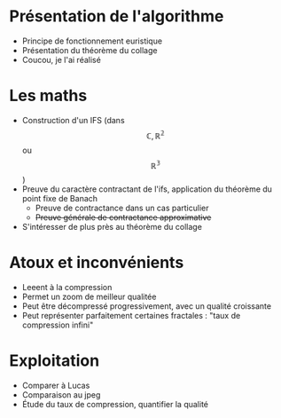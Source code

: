 # Présentation de l'algorithme
 - Principe de fonctionnement euristique
 - Présentation du théorème du collage
 - Coucou, je l'ai réalisé

# Les maths
 - Construction d'un IFS (dans $$\mathbb{C, R^2}$$ ou $$\mathbb{R^3}$$)
 - Preuve du caractère contractant de l'ifs, application du théorème du point fixe de Banach
   - Preuve de contractance dans un cas particulier
   - ~~Preuve générale de contractance approximative~~
 - S'intéresser de plus près au théorème du collage

# Atoux et inconvénients
 - Leeent à la compression
 - Permet un zoom de meilleur qualitée
 - Peut être décompressé progressivement, avec un qualité croissante
 - Peut représenter parfaitement certaines fractales : "taux de compression infini"

# Exploitation
 - Comparer à Lucas
 - Comparaison au jpeg
 - Étude du taux de compression, quantifier la qualité
